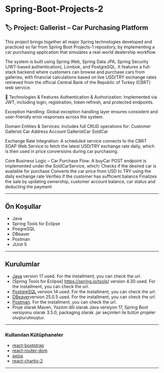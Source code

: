 # Spring-Boot-Projects-2
## 🏷️ Project: Gallerist – Car Purchasing Platform
This project brings together all major Spring technologies developed and practiced so far from Spring Boot Projects-1 repository, by implementing a car purchasing application that simulates a real-world dealership workflow.

The system is built using Spring Web, Spring Data JPA, Spring Security (JWT-based authentication), Lombok, and PostgreSQL. It features a full-stack backend where customers can browse and purchase cars from galleries, with financial calculations based on live USD/TRY exchange rates retrieved from the official Central Bank of the Republic of Turkey (CBRT) web service.

🔧 Technologies & Features
Authentication & Authorization: Implemented via JWT, including login, registration, token refresh, and protected endpoints.

Exception Handling: Global exception handling layer ensures consistent and user-friendly error responses across the system.

Domain Entities & Services:
Includes full CRUD operations for:
Customer
Gallerist
Car
Address
Account
GalleristCar
SoldCar

Exchange Rate Integration:
A scheduled service connects to the CBRT SOAP Web Service to fetch the latest USD/TRY exchange rate daily, which is then used in price conversions during car purchasing.

Core Business Logic – Car Purchase Flow:
A buyCar POST endpoint is implemented under the SoldCarService, which:
Checks if the desired car is available for purchase
Converts the car price from USD to TRY using the daily exchange rate
Verifies if the customer has sufficient balance
Finalizes the sale by updating ownership, customer account balance, car status and deducting the payment

---
## Ön Koşullar
- Java
- Spring Tools for Eclipse
- PosgreSQL
- DBeaver
- Postman
- JUnit 5
---
## Kurulumlar
- [Java](https://www.oracle.com/java/technologies/javase/jdk17-archive-downloads.html)  version 17 used. For the installment, you can check the url.
- [Spring Tools for Eclipse] https://spring.io/tools)  version 4.30 used. For the installment, you can check the url.
- [PostgreSQL]( https://www.postgresql.org/download/windows/)  version 14 used. For the installment, you can check the url.
- [DBeaver]( https://dbeaver.io/download/)version 25.0.5 used. For the installment, you can check the url.
- [Postman]( https://www.postman.com/downloads/). For the installment, you can check the url.
- Proje olarak Maven, Yazılım dili olarak Java versiyon 17, Spring Boot versiyonu olarak 3.5.0, packaging olarak .jar seçimleri ile bütün projeler oluşturulmuştur.
---
### Kullanılan Kütüphaneler
- [react-bootstrap](https://react-bootstrap.github.io/getting-started/introduction/)
- [react-router-dom](https://www.npmjs.com/package/react-router-dom)
- [axios](https://www.npmjs.com/package/axios)
- [react-chartjs-2](https://www.npmjs.com/package/react-chartjs-2)
---
